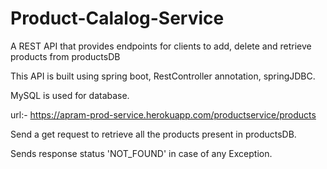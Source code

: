 # Product-Calalog-Service
A REST API that provides endpoints for clients to add, delete and retrieve products from productsDB

This API is built using spring boot, RestController annotation, springJDBC.

MySQL is used for database.

url:- https://apram-prod-service.herokuapp.com/productservice/products

Send a get request to retrieve all the products present in productsDB.

Sends response status 'NOT_FOUND' in case of any Exception.
